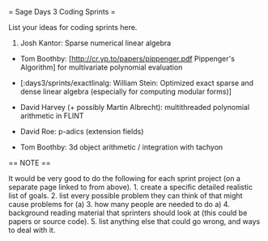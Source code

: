 = Sage Days 3 Coding Sprints =

List your ideas for coding sprints here.

 1. Josh Kantor: Sparse numerical linear algebra

 * Tom Boothby: [http://cr.yp.to/papers/pippenger.pdf Pippenger's Algorithm] for multivariate polynomial evaluation

 * [:days3/sprints/exactlinalg: William Stein: Optimized exact sparse and dense linear algebra (especially for computing modular forms)]

 * David Harvey (+ possibly Martin Albrecht): multithreaded polynomial arithmetic in FLINT

 * David Roe: p-adics (extension fields)

 * Tom Boothby: 3d object arithmetic / integration with tachyon

== NOTE ==

It would be very good to do the following for each sprint project (on a separate page linked to from above).
    1. create a specific detailed realistic list of goals.
    2. list every possible problem they can think of that might cause problems for (a)
    3. how many people are needed to do a)
    4. background reading material that sprinters should look at (this could be papers or source code).
    5. list anything else that could go wrong, and ways to deal with it.
